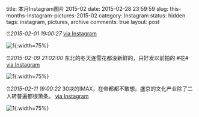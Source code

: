 title: 本月Instagram图片 2015-02
date: 2015-02-28 23:59:59
slug: this-months-instagram-pictures-2015-02
category: Instagram
status: hidden
tags: instagram, pictures, archive
comments: true
layout: post

⏰_2015-02-01 19:00:27_ 
[via Instagram](https://www.instagram.com/p/yjlzLQAV5BY-BsucA6T55unFA6bWA8Mn6pfSc0/)

![1](https://scontent-lax3-2.cdninstagram.com/vp/d62a1d937d40f5a7c30b451ff15eddfb/5DAA2838/t51.2885-15/e15/1799688_1530530290556035_850972729_n.jpg?_nc_ht=scontent-lax3-2.cdninstagram.com){:width=75%}



⏰_2015-02-09 21:02:00_ 东北的冬天连雪花都没新鲜的，只好发以前拍的 #花#
[via Instagram](https://www.instagram.com/p/y4aEbkAV39sZ_WGueeKU4amtsj0EpLlzq_faY0/)

![1](https://scontent-lax3-2.cdninstagram.com/vp/813d29e46e94ab04b5a75880a0ef9457/5DA31A27/t51.2885-15/e15/914496_330707140454218_1689027312_n.jpg?_nc_ht=scontent-lax3-2.cdninstagram.com){:width=75%}



⏰_2015-02-11 19:00:22_ 30块的IMAX，在帝都都不敢想。盛京的文化产业除了二人转普遍都很萧条。
[via Instagram](https://www.instagram.com/p/y9VvWRAVwvEt6urMoaMsrn3hJ0Y4fz6LihY4o0/)

![1](https://scontent-lax3-2.cdninstagram.com/vp/3f997f3091d92523ccddbe2c73cea266/5DB5CB91/t51.2885-15/e15/10986085_408595205970096_951801196_n.jpg?_nc_ht=scontent-lax3-2.cdninstagram.com){:width=75%}
